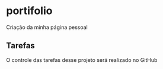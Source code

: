 # portifolio
Criação da minha página pessoal

## Tarefas

O controle das tarefas desse projeto será realizado no GitHub